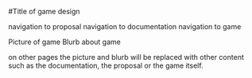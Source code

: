 #Title of game design

navigation to proposal
navigation to documentation
navigation to game


Picture of game
Blurb about game


on other pages the picture and blurb will be replaced with other content such as the documentation, the proposal or the game itself.